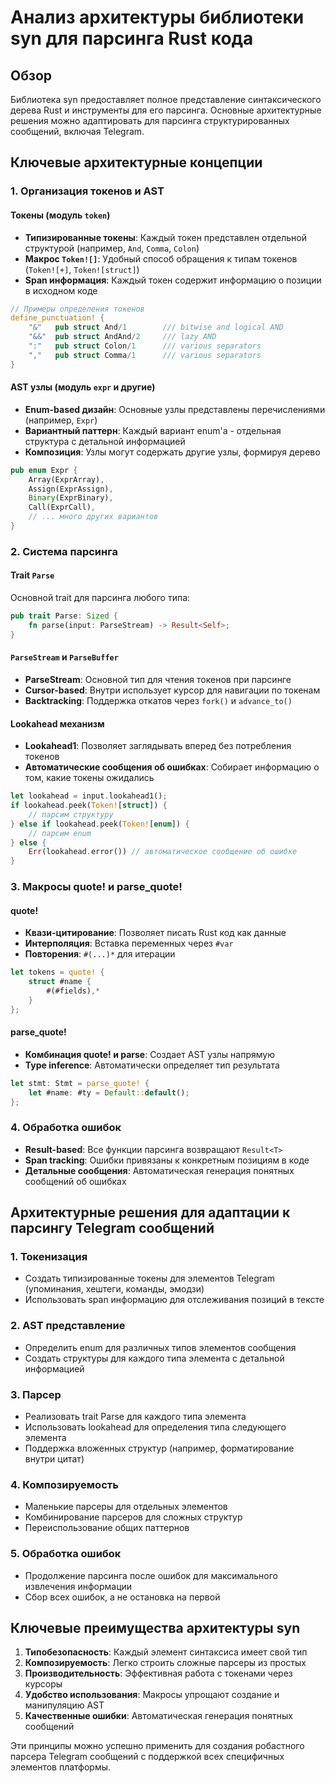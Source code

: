 # Анализ архитектуры библиотеки syn для парсинга Rust кода

## Обзор

Библиотека syn предоставляет полное представление синтаксического дерева Rust и инструменты для его парсинга. Основные архитектурные решения можно адаптировать для парсинга структурированных сообщений, включая Telegram.

## Ключевые архитектурные концепции

### 1. Организация токенов и AST

#### Токены (модуль `token`)
- **Типизированные токены**: Каждый токен представлен отдельной структурой (например, `And`, `Comma`, `Colon`)
- **Макрос `Token![]`**: Удобный способ обращения к типам токенов (`Token![+]`, `Token![struct]`)
- **Span информация**: Каждый токен содержит информацию о позиции в исходном коде

```rust
// Примеры определения токенов
define_punctuation! {
    "&"   pub struct And/1        /// bitwise and logical AND
    "&&"  pub struct AndAnd/2     /// lazy AND
    ":"   pub struct Colon/1      /// various separators
    ","   pub struct Comma/1      /// various separators
}
```

#### AST узлы (модуль `expr` и другие)
- **Enum-based дизайн**: Основные узлы представлены перечислениями (например, `Expr`)
- **Вариантный паттерн**: Каждый вариант enum'а - отдельная структура с детальной информацией
- **Композиция**: Узлы могут содержать другие узлы, формируя дерево

```rust
pub enum Expr {
    Array(ExprArray),
    Assign(ExprAssign),
    Binary(ExprBinary),
    Call(ExprCall),
    // ... много других вариантов
}
```

### 2. Система парсинга

#### Trait `Parse`
Основной trait для парсинга любого типа:

```rust
pub trait Parse: Sized {
    fn parse(input: ParseStream) -> Result<Self>;
}
```

#### `ParseStream` и `ParseBuffer`
- **ParseStream**: Основной тип для чтения токенов при парсинге
- **Cursor-based**: Внутри использует курсор для навигации по токенам
- **Backtracking**: Поддержка откатов через `fork()` и `advance_to()`

#### Lookahead механизм
- **Lookahead1**: Позволяет заглядывать вперед без потребления токенов
- **Автоматические сообщения об ошибках**: Собирает информацию о том, какие токены ожидались

```rust
let lookahead = input.lookahead1();
if lookahead.peek(Token![struct]) {
    // парсим структуру
} else if lookahead.peek(Token![enum]) {
    // парсим enum
} else {
    Err(lookahead.error()) // автоматическое сообщение об ошибке
}
```

### 3. Макросы quote! и parse_quote!

#### quote!
- **Квази-цитирование**: Позволяет писать Rust код как данные
- **Интерполяция**: Вставка переменных через `#var`
- **Повторения**: `#(...)*` для итерации

```rust
let tokens = quote! {
    struct #name {
        #(#fields),*
    }
};
```

#### parse_quote!
- **Комбинация quote! и parse**: Создает AST узлы напрямую
- **Type inference**: Автоматически определяет тип результата

```rust
let stmt: Stmt = parse_quote! {
    let #name: #ty = Default::default();
};
```

### 4. Обработка ошибок

- **Result-based**: Все функции парсинга возвращают `Result<T>`
- **Span tracking**: Ошибки привязаны к конкретным позициям в коде
- **Детальные сообщения**: Автоматическая генерация понятных сообщений об ошибках

## Архитектурные решения для адаптации к парсингу Telegram сообщений

### 1. Токенизация
- Создать типизированные токены для элементов Telegram (упоминания, хештеги, команды, эмодзи)
- Использовать span информацию для отслеживания позиций в тексте

### 2. AST представление
- Определить enum для различных типов элементов сообщения
- Создать структуры для каждого типа элемента с детальной информацией

### 3. Парсер
- Реализовать trait Parse для каждого типа элемента
- Использовать lookahead для определения типа следующего элемента
- Поддержка вложенных структур (например, форматирование внутри цитат)

### 4. Композируемость
- Маленькие парсеры для отдельных элементов
- Комбинирование парсеров для сложных структур
- Переиспользование общих паттернов

### 5. Обработка ошибок
- Продолжение парсинга после ошибок для максимального извлечения информации
- Сбор всех ошибок, а не остановка на первой

## Ключевые преимущества архитектуры syn

1. **Типобезопасность**: Каждый элемент синтаксиса имеет свой тип
2. **Композируемость**: Легко строить сложные парсеры из простых
3. **Производительность**: Эффективная работа с токенами через курсоры
4. **Удобство использования**: Макросы упрощают создание и манипуляцию AST
5. **Качественные ошибки**: Автоматическая генерация понятных сообщений

Эти принципы можно успешно применить для создания робастного парсера Telegram сообщений с поддержкой всех специфичных элементов платформы.
